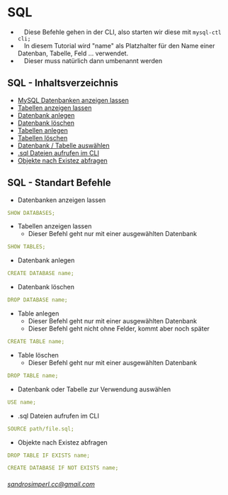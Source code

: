 # SQL
* &emsp;Diese Befehle gehen in der CLI, also starten wir diese mit `` mysql-ctl cli; ``<br />
* &emsp;In diesem Tutorial wird "name" als Platzhalter für den Name einer Datenban, Tabelle, Feld ... verwendet.<br />
* &emsp;Dieser muss natürlich dann umbenannt werden<br />

## SQL - Inhaltsverzeichnis
* <a href="#l1">MySQL Datenbanken anzeigen lassen</a><br />
* <a href="#l2">Tabellen anzeigen lassen</a></a></a><br />
* <a href="#l3">Datenbank anlegen</a></a><br />
* <a href="#l7">Datenbank löschen</a></a><br />
* <a href="#l4">Tabellen anlegen</a><br />
* <a href="#l8">Tabellen löschen</a><br />
* <a href="#l5">Datenbank / Tabelle auswählen</a><br />
* <a href="#l6">.sql Dateien aufrufen im CLI</a><br />
* <a href="#l9">Objekte nach Existez abfragen</a><br />

## SQL - Standart Befehle
* <a name="l1">Datenbanken anzeigen lassen</a><br />
```yaml
SHOW DATABASES;
```
* <a name="l2">Tabellen anzeigen lassen</a>
  * Dieser Befehl geht nur mit einer ausgewählten Datenbank<br />
```yaml
SHOW TABLES;
```
* <a name="l3">Datenbank anlegen</a><br />
```yaml
CREATE DATABASE name;
```
* <a name="l7">Datenbank löschen</a><br />
```yaml
DROP DATABASE name;
```
* <a name="l4">Table anlegen</a>
  * Dieser Befehl geht nur mit einer ausgewählten Datenbank<br />
  * Dieser Befehl geht nicht ohne Felder, kommt aber noch später<br />
```yaml
CREATE TABLE name;
```
* <a name="l8">Table löschen</a>
  * Dieser Befehl geht nur mit einer ausgewählten Datenbank<br />
```yaml
DROP TABLE name;
```
* <a name="l5">Datenbank oder Tabelle zur Verwendung auswählen</a><br />
```yaml
USE name;
```
* <a name="l5">.sql Dateien aufrufen im CLI</a><br />
```yaml
SOURCE path/file.sql;
```
* <a name="l9">Objekte nach Existez abfragen</a><br />
```yaml
DROP TABLE IF EXISTS name;
```
```yaml
CREATE DATABASE IF NOT EXISTS name;
```

###### sandrosimperl.cc@gmail.com
